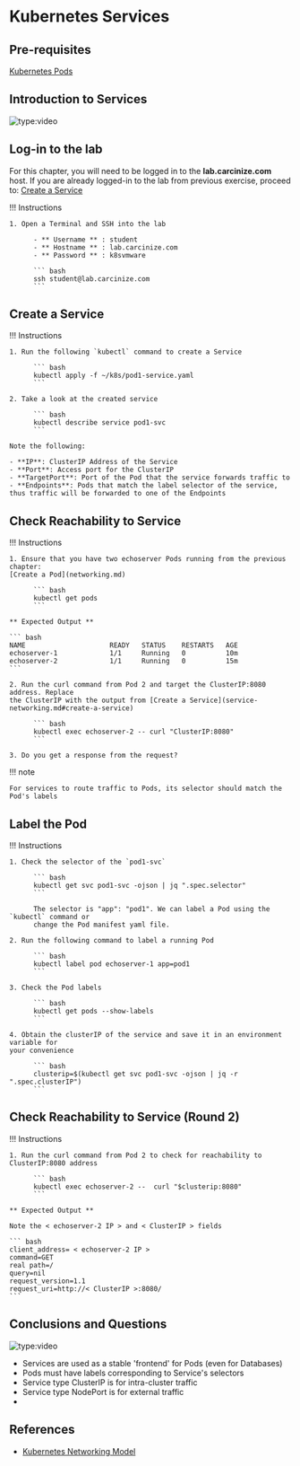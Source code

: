 # Kubernetes Services

## Pre-requisites

[Kubernetes Pods](networking.md)

## Introduction to Services

![type:video](https://www.youtube.com/embed/-ek3Xajmsoo)

## Log-in to the lab

For this chapter, you will need to be logged in to the 
**lab.carcinize.com** host. If you are already logged-in 
to the lab from previous exercise, proceed to: [Create a Service](service-networking.md#create-a-service)

!!! Instructions 

    1. Open a Terminal and SSH into the lab

          - ** Username ** : student
          - ** Hostname ** : lab.carcinize.com
          - ** Password ** : k8svmware
    
          ``` bash
          ssh student@lab.carcinize.com 
          ```

## Create a Service

!!! Instructions
 
    1. Run the following `kubectl` command to create a Service

          ``` bash
          kubectl apply -f ~/k8s/pod1-service.yaml 
          ```

    2. Take a look at the created service
 
          ``` bash
          kubectl describe service pod1-svc
          ```

    Note the following: 

    - **IP**: ClusterIP Address of the Service
    - **Port**: Access port for the ClusterIP 
    - **TargetPort**: Port of the Pod that the service forwards traffic to
    - **Endpoints**: Pods that match the label selector of the service, thus traffic will be forwarded to one of the Endpoints

## Check Reachability to Service

!!! Instructions

    1. Ensure that you have two echoserver Pods running from the previous chapter: 
    [Create a Pod](networking.md)

          ``` bash
          kubectl get pods
          ```

    ** Expected Output **

    ``` bash
    NAME                     READY   STATUS    RESTARTS   AGE
    echoserver-1             1/1     Running   0          10m
    echoserver-2             1/1     Running   0          15m
    ```

    2. Run the curl command from Pod 2 and target the ClusterIP:8080 address. Replace 
    the ClusterIP with the output from [Create a Service](service-networking.md#create-a-service)

          ``` bash
          kubectl exec echoserver-2 -- curl "ClusterIP:8080"
          ```

    3. Do you get a response from the request?

!!! note 

    For services to route traffic to Pods, its selector should match the Pod's labels

## Label the Pod

!!! Instructions

    1. Check the selector of the `pod1-svc`

          ``` bash
          kubectl get svc pod1-svc -ojson | jq ".spec.selector"
          ```

          The selector is "app": "pod1". We can label a Pod using the `kubectl` command or 
          change the Pod manifest yaml file.

    2. Run the following command to label a running Pod

          ``` bash
          kubectl label pod echoserver-1 app=pod1
          ```

    3. Check the Pod labels

          ``` bash
          kubectl get pods --show-labels
          ```

    4. Obtain the clusterIP of the service and save it in an environment variable for 
    your convenience

          ``` bash
          clusterip=$(kubectl get svc pod1-svc -ojson | jq -r ".spec.clusterIP")
          ```

## Check Reachability to Service (Round 2)

!!! Instructions

    1. Run the curl command from Pod 2 to check for reachability to ClusterIP:8080 address

          ``` bash
          kubectl exec echoserver-2 --  curl "$clusterip:8080"
          ```

    ** Expected Output **

    Note the < echoserver-2 IP > and < ClusterIP > fields

    ``` bash
    client_address= < echoserver-2 IP >
    command=GET
    real path=/
    query=nil
    request_version=1.1
    request_uri=http://< ClusterIP >:8080/
    ```

## Conclusions and Questions

![type:video](https://conclusion-video-pod-networking.com)

* Services are used as a stable 'frontend' for Pods (even for Databases)
* Pods must have labels corresponding to Service's selectors
* Service type ClusterIP is for intra-cluster traffic
* Service type NodePort is for external traffic
* 

## References

* [Kubernetes Networking Model](https://kubernetes.io/docs/concepts/services-networking/)
